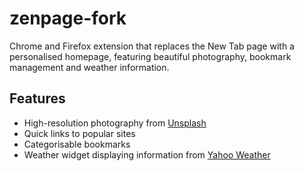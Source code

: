 # zenpage-fork

Chrome and Firefox extension that replaces the New Tab page with a personalised homepage, featuring beautiful photography, bookmark management and weather information.

## Features

- High-resolution photography from [Unsplash](https://unsplash.com)
- Quick links to popular sites
- Categorisable bookmarks
- Weather widget displaying information from [Yahoo Weather](https://www.yahoo.com/news/weather)
